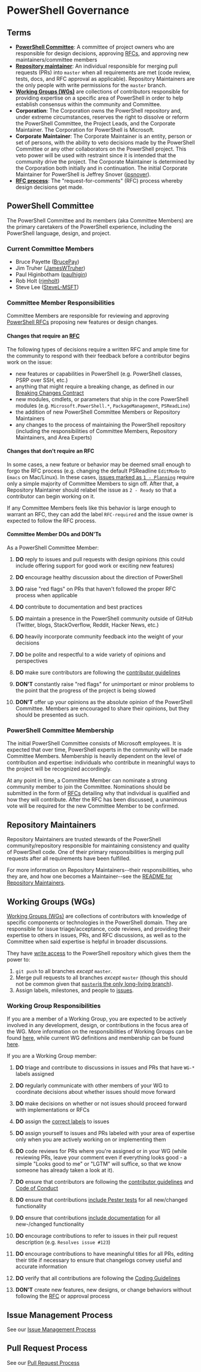 # PowerShell Governance

## Terms

* [**PowerShell Committee**](#powershell-committee): A committee of project owners who are responsible for design decisions,
  approving [RFCs][RFC-repo], and approving new maintainers/committee members
* [**Repository maintainer**](#repository-maintainers): An individual responsible for merging pull requests (PRs) into `master` when all requirements are met (code review, tests, docs, and RFC approval as applicable).
  Repository Maintainers are the only people with write permissions for the `master` branch.
* [**Working Groups (WGs)**](#working-groups-(wgs)) are collections of contributors responsible for
  providing expertise on a specific area of PowerShell in order to help establish consensus within
  the community and Committee.
* **Corporation**: The Corporation owns the PowerShell repository and, under extreme circumstances,
  reserves the right to dissolve or reform the PowerShell Committee, the Project Leads, and the Corporate Maintainer.
  The Corporation for PowerShell is Microsoft.
* **Corporate Maintainer**: The Corporate Maintainer is an entity, person or set of persons,
  with the ability to veto decisions made by the PowerShell Committee or any other collaborators on the PowerShell project.
  This veto power will be used with restraint since it is intended that the community drive the project.
  The Corporate Maintainer is determined by the Corporation both initially and in continuation.
  The initial Corporate Maintainer for PowerShell is Jeffrey Snover ([jpsnover](https://github.com/jpsnover)).
* [**RFC process**][RFC-repo]: The "request-for-comments" (RFC) process whereby design decisions get made.

## PowerShell Committee

The PowerShell Committee and its members (aka Committee Members) are the primary caretakers of the PowerShell experience, including the PowerShell language, design, and project.

### Current Committee Members

* Bruce Payette ([BrucePay](https://github.com/BrucePay))
* Jim Truher ([JamesWTruher](https://github.com/JamesWTruher))
* Paul Higinbotham ([paulhigin](https://github.com/paulhigin))
* Rob Holt ([rjmholt](https://github.com/rjmholt))
* Steve Lee ([SteveL-MSFT](https://github.com/SteveL-MSFT))

### Committee Member Responsibilities

Committee Members are responsible for reviewing and approving [PowerShell RFCs][RFC-repo] proposing new features or design changes.

#### Changes that require an [RFC][RFC-repo]

The following types of decisions require a written RFC and ample time for the community to respond with their feedback before a contributor begins work on the issue:

* new features or capabilities in PowerShell (e.g. PowerShell classes, PSRP over SSH, etc.)
* anything that might require a breaking change, as defined in our [Breaking Changes Contract][breaking-changes]
* new modules, cmdlets, or parameters that ship in the core PowerShell modules (e.g. `Microsoft.PowerShell.*`, `PackageManagement`, `PSReadLine`)
* the addition of new PowerShell Committee Members or Repository Maintainers
* any changes to the process of maintaining the PowerShell repository (including the responsibilities of Committee Members, Repository Maintainers, and Area Experts)

#### Changes that don't require an RFC

In some cases, a new feature or behavior may be deemed small enough to forgo the RFC process
(e.g. changing the default PSReadline `EditMode` to `Emacs` on Mac/Linux).
In these cases, [issues marked as `1 - Planning`][issue-process] require only a simple majority of Committee Members to sign off.
After that, a Repository Maintainer should relabel the issue as `2 - Ready` so that a contributor can begin working on it.

If any Committee Members feels like this behavior is large enough to warrant an RFC, they can add the label `RFC-required` and the issue owner is expected to follow the RFC process.

#### Committee Member DOs and DON'Ts

As a PowerShell Committee Member:

1. **DO** reply to issues and pull requests with design opinions
  (this could include offering support for good work or exciting new features)
1. **DO** encourage healthy discussion about the direction of PowerShell
1. **DO** raise "red flags" on PRs that haven't followed the proper RFC process when applicable
1. **DO** contribute to documentation and best practices
1. **DO** maintain a presence in the PowerShell community outside of GitHub (Twitter, blogs, StackOverflow, Reddit, Hacker News, etc.)
1. **DO** heavily incorporate community feedback into the weight of your decisions
1. **DO** be polite and respectful to a wide variety of opinions and perspectives
1. **DO** make sure contributors are following the [contributor guidelines](../../.github/CONTRIBUTING.md)

1. **DON'T** constantly raise "red flags" for unimportant or minor problems to the point that the progress of the project is being slowed
1. **DON'T** offer up your opinions as the absolute opinion of the PowerShell Committee.
  Members are encouraged to share their opinions, but they should be presented as such.

### PowerShell Committee Membership

The initial PowerShell Committee consists of Microsoft employees.
It is expected that over time, PowerShell experts in the community will be made Committee Members.
Membership is heavily dependent on the level of contribution and expertise: individuals who contribute in meaningful ways to the project will be recognized accordingly.

At any point in time, a Committee Member can nominate a strong community member to join the Committee.
Nominations should be submitted in the form of [RFCs][RFC-repo] detailing why that individual is qualified and how they will contribute.
After the RFC has been discussed, a unanimous vote will be required for the new Committee Member to be confirmed.

## Repository Maintainers

Repository Maintainers are trusted stewards of the PowerShell community/repository responsible for maintaining consistency and quality of PowerShell code.
One of their primary responsibilities is merging pull requests after all requirements have been fulfilled.

For more information on Repository Maintainers--their responsibilities, who they are, and how one becomes a Maintainer--see the [README for Repository Maintainers][maintainers].

## Working Groups (WGs)

[Working Groups (WGs)][wg] are collections of contributors with knowledge of specific components or
technologies in the PowerShell domain.
They are responsible for issue triage/acceptance, code reviews, and providing their expertise to
others in issues, PRs, and RFC discussions,
as well as to the Committee when said expertise is helpful in broader discussions.

They have [write access](https://docs.github.com/en/free-pro-team@latest/github/setting-up-and-managing-organizations-and-teams/repository-permission-levels-for-an-organization) to the PowerShell repository which gives them the power to:

1. `git push` to all branches *except* `master`.
1. Merge pull requests to all branches *except* `master` (though this should not be common given that [`master`is the only long-living branch](../git/README.md#understand-branches)).
1. Assign labels, milestones, and people to [issues](https://guides.github.com/features/issues/).

### Working Group Responsibilities

If you are a member of a Working Group, you are expected to be actively involved in any development, design, or contributions in the focus area of the WG.
More information on the responsibilities of Working Groups can be found [here][wg],
while current WG definitions and membership can be found [here][wg-definitions].

If you are a Working Group member:

1. **DO** triage and contribute to discussions in issues and PRs that have `WG-*` labels assigned
1. **DO** regularly communicate with other members of your WG to coordinate decisions about
   whether issues should move forward
1. **DO** make decisions on whether or not issues should proceed forward with implementations or RFCs
1. **DO** assign the [correct labels][issue-process] to issues
1. **DO** assign yourself to issues and PRs labeled with your area of expertise only when you are actively
   working on or implementing them
1. **DO** code reviews for PRs where you're assigned or in your WG
   (while reviewing PRs, leave your comment even if everything looks good - a simple "Looks good to me" or "LGTM" will suffice, so that we know someone has already taken a look at it).
1. **DO** ensure that contributors are following the [contributor guidelines](../../.github/CONTRIBUTING.md)
   and [Code of Conduct](https://github.com/PowerShell/PowerShell/blob/master/CODE_OF_CONDUCT.md)
1. **DO** ensure that contributions [include Pester tests][pester] for all new/changed functionality
1. **DO** ensure that contributions [include documentation][docs-contributing] for all new-/changed functionality
1. **DO** encourage contributions to refer to issues in their pull request description (e.g. `Resolves issue #123`)
1. **DO** encourage contributions to have meaningful titles for all PRs,
   editing their title if necessary to ensure that changelogs convey useful and accurate information
1. **DO** verify that all contributions are following the [Coding Guidelines](../dev-process/coding-guidelines.md)

1. **DON'T** create new features, new designs, or change behaviors without following the [RFC][RFC-repo] or approval process

## Issue Management Process

See our [Issue Management Process][issue-process]

## Pull Request Process

See our [Pull Request Process][pull-request-process]

[RFC-repo]: https://github.com/PowerShell/PowerShell-RFC
[pester]: ../testing-guidelines/WritingPesterTests.md
[breaking-changes]: ../dev-process/breaking-change-contract.md
[issue-process]: ../maintainers/issue-management.md
[pull-request-process]: ../../.github/CONTRIBUTING.md#lifecycle-of-a-pull-request
[docs-contributing]: https://github.com/PowerShell/PowerShell-Docs/blob/staging/CONTRIBUTING.md
[maintainers]: ../maintainers/README.md
[wg]: ./working-group.md
[wg-definitions]: ./working-group-definitions.md
